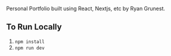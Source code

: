 Personal Portfolio built using React, Nextjs, etc by Ryan Grunest.

## To Run Locally

1. `npm install`
2. `npm run dev`
